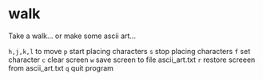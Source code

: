 # walk
Take a walk... or make some ascii art...

```h,j,k,l``` to move
```p``` start placing characters
```s``` stop placing characters
```f``` set character
```c``` clear screen
```w``` save screen to file ascii_art.txt
```r``` restore screeen from ascii_art.txt
```q``` quit program
